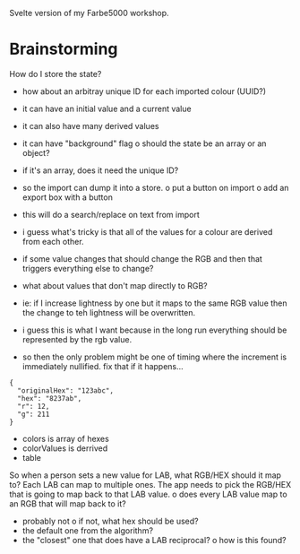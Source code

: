Svelte version of my Farbe5000 workshop.

# Brainstorming

How do I store the state?
- how about an arbitray unique ID for each imported colour (UUID?)
- it can have an initial value and a current value
 - it can also have many derived values
 - it can have "background" flag
o should the state be an array or an object?
 - if it's an array, does it need the unique ID?

- so the import can dump it into a store.
o put a button on import
o add an export box with a button
 - this will do a search/replace on text from import

- i guess what's tricky is that all of the values for a colour are derived from each other.
- if some value changes that should change the RGB and then that triggers everything else to change?
- what about values that don't map directly to RGB?
 - ie: if I increase lightness by one but it maps to the same RGB value then the change to teh lightness will be overwritten.
 - i guess this is what I want because in the long run everything should be represented by the rgb value.
 - so then the only problem might be one of timing where the increment is immediately nullified.  fix that if it happens...

```
{
  "originalHex": "123abc",
  "hex": "8237ab",
  "r": 12,
  "g": 211
}
```

- colors is array of hexes
- colorValues is derrived
- table



So when a person sets a new value for LAB, what RGB/HEX should it map to?  Each LAB can map to multiple ones.  The app needs to pick the RGB/HEX that is going to map back to that LAB value.
o does every LAB value map to an RGB that will map back to it?
 - probably not
 o if not, what hex should be used?
  - the default one from the algorithm?
  - the "closest" one that does have a LAB reciprocal?
   o how is this found?
